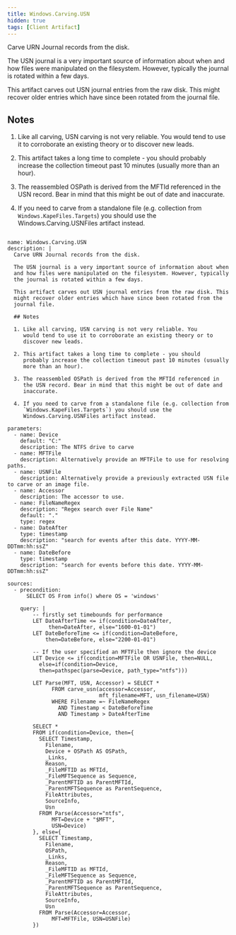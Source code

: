 ```yaml
---
title: Windows.Carving.USN
hidden: true
tags: [Client Artifact]
---
```


Carve URN Journal records from the disk.

The USN journal is a very important source of information about when
and how files were manipulated on the filesystem. However, typically
the journal is rotated within a few days.

This artifact carves out USN journal entries from the raw disk. This
might recover older entries which have since been rotated from the
journal file.

## Notes

1. Like all carving, USN carving is not very reliable. You
   would tend to use it to corroborate an existing theory or to
   discover new leads.

2. This artifact takes a long time to complete - you should
   probably increase the collection timeout past 10 minutes (usually
   more than an hour).

3. The reassembled OSPath is derived from the MFTId referenced in
   the USN record. Bear in mind that this might be out of date and
   inaccurate.

4. If you need to carve from a standalone file (e.g. collection from
   `Windows.KapeFiles.Targets`) you should use the
   Windows.Carving.USNFiles artifact instead.


<pre><code class="language-yaml">
name: Windows.Carving.USN
description: |
  Carve URN Journal records from the disk.

  The USN journal is a very important source of information about when
  and how files were manipulated on the filesystem. However, typically
  the journal is rotated within a few days.

  This artifact carves out USN journal entries from the raw disk. This
  might recover older entries which have since been rotated from the
  journal file.

  ## Notes

  1. Like all carving, USN carving is not very reliable. You
     would tend to use it to corroborate an existing theory or to
     discover new leads.

  2. This artifact takes a long time to complete - you should
     probably increase the collection timeout past 10 minutes (usually
     more than an hour).

  3. The reassembled OSPath is derived from the MFTId referenced in
     the USN record. Bear in mind that this might be out of date and
     inaccurate.

  4. If you need to carve from a standalone file (e.g. collection from
     `Windows.KapeFiles.Targets`) you should use the
     Windows.Carving.USNFiles artifact instead.

parameters:
  - name: Device
    default: "C:"
    description: The NTFS drive to carve
  - name: MFTFile
    description: Alternatively provide an MFTFile to use for resolving paths.
  - name: USNFile
    description: Alternatively provide a previously extracted USN file to carve or an image file.
  - name: Accessor
    description: The accessor to use.
  - name: FileNameRegex
    description: "Regex search over File Name"
    default: "."
    type: regex
  - name: DateAfter
    type: timestamp
    description: "search for events after this date. YYYY-MM-DDTmm:hh:ssZ"
  - name: DateBefore
    type: timestamp
    description: "search for events before this date. YYYY-MM-DDTmm:hh:ssZ"

sources:
  - precondition:
      SELECT OS From info() where OS = 'windows'

    query: |
        -- firstly set timebounds for performance
        LET DateAfterTime &lt;= if(condition=DateAfter,
             then=DateAfter, else="1600-01-01")
        LET DateBeforeTime &lt;= if(condition=DateBefore,
            then=DateBefore, else="2200-01-01")

        -- If the user specified an MFTFile then ignore the device
        LET Device &lt;= if(condition=MFTFile OR USNFile, then=NULL,
          else=if(condition=Device,
          then=pathspec(parse=Device, path_type="ntfs")))

        LET Parse(MFT, USN, Accessor) = SELECT *
              FROM carve_usn(accessor=Accessor,
                             mft_filename=MFT, usn_filename=USN)
              WHERE Filename =~ FileNameRegex
                AND Timestamp &lt; DateBeforeTime
                AND Timestamp &gt; DateAfterTime

        SELECT *
        FROM if(condition=Device, then={
          SELECT Timestamp,
            Filename,
            Device + OSPath AS OSPath,
            _Links,
            Reason,
            _FileMFTID as MFTId,
            _FileMFTSequence as Sequence,
            _ParentMFTID as ParentMFTId,
            _ParentMFTSequence as ParentSequence,
            FileAttributes,
            SourceInfo,
            Usn
          FROM Parse(Accessor="ntfs",
              MFT=Device + "$MFT",
              USN=Device)
        }, else={
          SELECT Timestamp,
            Filename,
            OSPath,
            _Links,
            Reason,
            _FileMFTID as MFTId,
            _FileMFTSequence as Sequence,
            _ParentMFTID as ParentMFTId,
            _ParentMFTSequence as ParentSequence,
            FileAttributes,
            SourceInfo,
            Usn
          FROM Parse(Accessor=Accessor,
              MFT=MFTFile, USN=USNFile)
        })

</code></pre>

